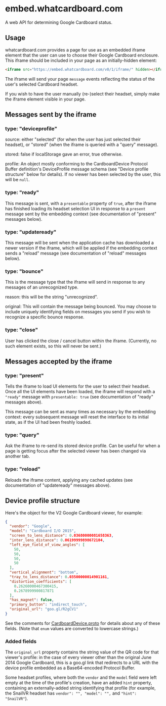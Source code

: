 # embed.whatcardboard.com

A web API for determining Google Cardboard status.

## Usage

whatcardboard.com provides a page for use as an embedded iframe element that
the user can use to choose their Google Cardboard enclosure. This iframe should
be included in your page as an initially-hidden element:

```html
<iframe src="https://embed.whatcardboard.com/v0/1/iframe/" hidden></iframe>
```

The iframe will send your page `message` events reflecting the status of the
user's selected Cardboard headset.

If you wish to have the user manually (re-)select their headset, simply make
the iframe element visible in your page.

## Messages sent by the iframe

### type: "deviceprofile"

source: either "selected" (for when the user has just selected their headset),
or "stored" (when the iframe is queried with a "query" message).

stored: false if localStorage gave an error, true otherwise.

profile: An object mostly conforming to the CardboardDevice Protocol Buffer
definition's DeviceProfile message schema (see "Device profile structure" below
for details). If no viewer has been selected by the user, this will be `null`.

### type: "ready"

This message is sent, with a `presentable` property of `true`, after the iframe
has finished loading its headset selection UI in response to a `present`
message sent by the embedding context (see documentation of "present" messages
below).

### type: "updateready"

This message will be sent when the application cache has downloaded a newer
version if the iframe, which will be applied if the embedding context sends a
"reload" message (see documentation of "reload" messages below).

### type: "bounce"

This is the message type that the iframe will send in response to any
messages of an unrecognized type.

reason: this will be the string "unrecognized".

original: This will contain the message being bounced. You may choose to
include uniquely identifying fields on messages you send if you wish to
recognize a specific bounce response.

### type: "close"

User has clicked the close / cancel button within the iframe. (Currently, no
such element exists, so this will never be sent.)

## Messages accepted by the iframe

### type: "present"

Tells the iframe to load UI elements for the user to select their headset. Once
all the UI elements have been loaded, the iframe will respond with a `"ready"`
message with `presentable: true` (see documentation of "ready" messages above).

This message can be sent as many times as necessary by the embedding context:
every subsequent message will reset the interface to its initial state, as if
the UI had been freshly loaded.

### type: "query"

Ask the iframe to re-send its stored device profile. Can be useful for when a
page is getting focus after the selected viewer has been changed via another
tab.

### type: "reload"

Reloads the iframe content, applying any cached updates (see documentation of
"updateready" messages above).

## Device profile structure

Here's the object for the V2 Google Cardboard viewer, for example:

```json
{
  "vendor": "Google",
  "model": "Cardboard I/O 2015",
  "screen_to_lens_distance": 0.03680000081658363,
  "inter_lens_distance": 0.06199999898672104,
  "left_eye_field_of_view_angles": [
    50,
    50,
    50,
    50
  ],
  "vertical_alignment": "bottom",
  "tray_to_lens_distance": 0.03500000014901161,
  "distortion_coefficients": [
    0.26260000467300415,
    0.2678999900817871
  ],
  "has_magnet": false,
  "primary_button": "indirect_touch",
  "original_url": "goo.gl/R2gCV1"
}
```

See the comments for [CardboardDevice.proto][] for details about any of these
fields. (Note that `enum` values are converted to lowercase strings.)

[CardboardDevice.proto]: https://wwgc.firebaseapp.com/CardboardDevice.proto

### Added fields

The `original_url` property contains the string value of the QR code for that
viewer's profile: in the case of every viewer other than the original June 2014
Google Cardboard, this is a goo.gl link that redirects to a URL with the device
profile embedded as a Base64-encoded Protocol Buffer.

Some headset profiles, where both the `vendor` and the `model` field were left
empty at the time of the profile's creation, have an added `hint` property,
containing an externally-added string identifying that profile (for example,
the SnailVR headset has `vendor": "", "model": "",` and `"hint": "SnailVR"`).
